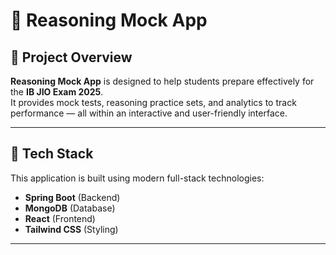# 🧠 Reasoning Mock App

## 📘 Project Overview
**Reasoning Mock App** is designed to help students prepare effectively for the **IB JIO Exam 2025**.  
It provides mock tests, reasoning practice sets, and analytics to track performance — all within an interactive and user-friendly interface.

---

## 🚀 Tech Stack
This application is built using modern full-stack technologies:

- **Spring Boot** (Backend)
- **MongoDB** (Database)
- **React** (Frontend)
- **Tailwind CSS** (Styling)

---
